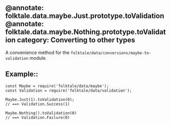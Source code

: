 @annotate: folktale.data.maybe.Just.prototype.toValidation
@annotate: folktale.data.maybe.Nothing.prototype.toValidation
category: Converting to other types
---

A convenience method for the `folktale/data/conversions/maybe-to-validation` module.

## Example::

    const Maybe = require('folktale/data/maybe');
    const Validation = require('folktale/data/validation');

    Maybe.Just(1).toValidation(0);
    // ==> Validation.Success(1)

    Maybe.Nothing().toValidation(0)
    // ==> Validation.Failure(0)
